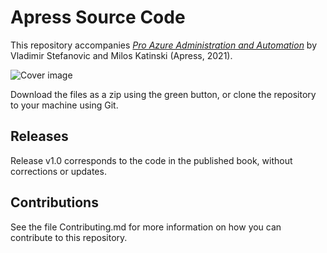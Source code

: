 # Apress Source Code 

This repository accompanies [*Pro Azure Administration and Automation*](https://www.apress.com/9781484273241) by Vladimir Stefanovic and Milos Katinski (Apress, 2021).

[comment]: #cover
![Cover image](9781484273241.jpg)

Download the files as a zip using the green button, or clone the repository to your machine using Git.

## Releases

Release v1.0 corresponds to the code in the published book, without corrections or updates.

## Contributions

See the file Contributing.md for more information on how you can contribute to this repository.